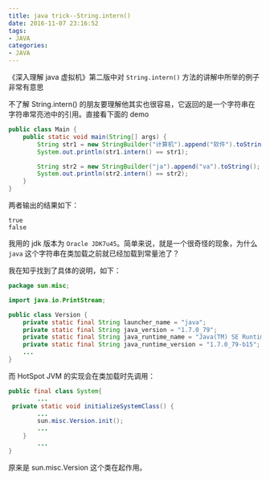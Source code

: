 ```yaml
---
title: java trick--String.intern()
date: 2016-11-07 23:16:52
tags: 
- JAVA
categories: 
- JAVA
---
```




《深入理解 java 虚拟机》第二版中对 `String.intern()` 方法的讲解中所举的例子非常有意思

不了解 String.intern() 的朋友要理解他其实也很容易，它返回的是一个字符串在字符串常亮池中的引用。直接看下面的 demo

```java
public class Main {
    public static void main(String[] args) {
        String str1 = new StringBuilder("计算机").append("软件").toString();
        System.out.println(str1.intern() == str1);

        String str2 = new StringBuilder("ja").append("va").toString();
        System.out.println(str2.intern() == str2);
    }
}
```
两者输出的结果如下：

```
true
false
```
我用的 jdk 版本为 `Oracle JDK7u45`。简单来说，就是一个很奇怪的现象，为什么 `java` 这个字符串在类加载之前就已经加载到常量池了？

我在知乎找到了具体的说明，如下：

```java
package sun.misc;

import java.io.PrintStream;

public class Version {
    private static final String launcher_name = "java";
    private static final String java_version = "1.7.0_79";
    private static final String java_runtime_name = "Java(TM) SE Runtime Environment";
    private static final String java_runtime_version = "1.7.0_79-b15";
    ...
}
```

而 HotSpot JVM 的实现会在类加载时先调用：

```java
public final class System{
		...
 private static void initializeSystemClass() {
		...
        sun.misc.Version.init();
        ...
    }
	    ...
}
```
原来是 sun.misc.Version 这个类在起作用。


